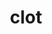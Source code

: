 ---
category: 4-letters
denotation: null
name: clot
reference_link: https://www.etymonline.com/word/clot
root_language: null
root_name: null
title: clot
type: free
word_sums:
- respelling: clot
  sum: 'Clot + '
---